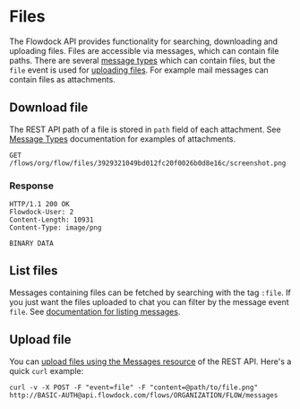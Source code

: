 # Files

The Flowdock API provides functionality for searching, downloading and uploading files. Files are accessible via messages, which can contain file paths. There are several [message types](message-types) which can contain files, but the `file` event is used for [uploading files](messages#/send/files). For example mail messages can contain files as attachments.

## Download file

The REST API path of a file is stored in `path` field of each attachment. See [Message Types](message-types) documentation for examples of attachments.

```
GET /flows/org/flow/files/3929321049bd012fc20f0026b0d8e16c/screenshot.png
```

### Response
```
HTTP/1.1 200 OK
Flowdock-User: 2
Content-Length: 10931
Content-Type: image/png

BINARY DATA
```

## List files

Messages containing files can be fetched by searching with the tag `:file`. If you just want the files uploaded to chat you can filter by the message event `file`. See [documentation for listing messages](messages#/list).

## Upload file

You can [upload files using the Messages resource](messages#/send/files) of the REST API. Here's a quick `curl` example:

```
curl -v -X POST -F "event=file" -F "content=@path/to/file.png" http://BASIC-AUTH@api.flowdock.com/flows/ORGANIZATION/FLOW/messages
```
